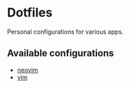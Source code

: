 # Dotfiles
Personal configurations for various apps.

## Available configurations
- [neovim](https://github.com/neovim/neovim)
- [vim](https://github.com/vim/vim)
